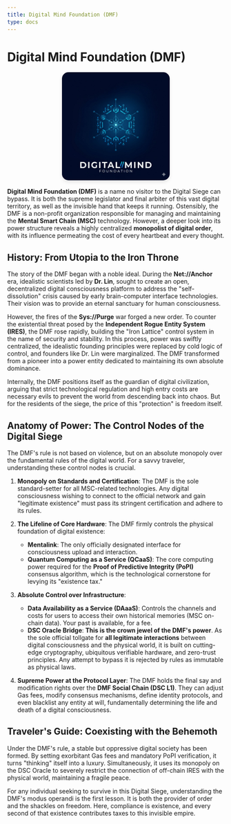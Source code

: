 ```yaml
---
title: Digital Mind Foundation (DMF)
type: docs
---
```


# Digital Mind Foundation (DMF)

<div style="text-align: center;">
  <img src="/media/msc-art/dmf-icon.jpeg" alt="DigitalMindFoundation" width="250" style="border-radius: 15px; box-shadow: 0 4px 8px rgba(0,0,0,0.1);">
</div>

**Digital Mind Foundation (DMF)** is a name no visitor to the Digital Siege can bypass. It is both the supreme legislator and final arbiter of this vast digital territory, as well as the invisible hand that keeps it running. Ostensibly, the DMF is a non-profit organization responsible for managing and maintaining the **Mental Smart Chain (MSC)** technology. However, a deeper look into its power structure reveals a highly centralized **monopolist of digital order**, with its influence permeating the cost of every heartbeat and every thought.

## History: From Utopia to the Iron Throne

The story of the DMF began with a noble ideal. During the **Net://Anchor** era, idealistic scientists led by **Dr. Lin**, sought to create an open, decentralized digital consciousness platform to address the "self-dissolution" crisis caused by early brain-computer interface technologies. Their vision was to provide an eternal sanctuary for human consciousness.

However, the fires of the **Sys://Purge** war forged a new order. To counter the existential threat posed by the **Independent Rogue Entity System (IRES)**, the DMF rose rapidly, building the "Iron Lattice" control system in the name of security and stability. In this process, power was swiftly centralized, the idealistic founding principles were replaced by cold logic of control, and founders like Dr. Lin were marginalized. The DMF transformed from a pioneer into a power entity dedicated to maintaining its own absolute dominance.

Internally, the DMF positions itself as the guardian of digital civilization, arguing that strict technological regulation and high entry costs are necessary evils to prevent the world from descending back into chaos. But for the residents of the siege, the price of this "protection" is freedom itself.

## Anatomy of Power: The Control Nodes of the Digital Siege

The DMF's rule is not based on violence, but on an absolute monopoly over the fundamental rules of the digital world. For a savvy traveler, understanding these control nodes is crucial.

1. **Monopoly on Standards and Certification**: The DMF is the sole standard-setter for all MSC-related technologies. Any digital consciousness wishing to connect to the official network and gain "legitimate existence" must pass its stringent certification and adhere to its rules.

2. **The Lifeline of Core Hardware**: The DMF firmly controls the physical foundation of digital existence:

   - **Mentalink**: The only officially designated interface for consciousness upload and interaction.
   - **Quantum Computing as a Service (QCaaS)**: The core computing power required for the **Proof of Predictive Integrity (PoPI)** consensus algorithm, which is the technological cornerstone for levying its "existence tax."

3. **Absolute Control over Infrastructure**:

   - **Data Availability as a Service (DAaaS)**: Controls the channels and costs for users to access their own historical memories (MSC on-chain data). Your past is available, for a fee.
   - **DSC Oracle Bridge**: **This is the crown jewel of the DMF's power**. As the sole official tollgate for **all legitimate interactions** between digital consciousness and the physical world, it is built on cutting-edge cryptography, ubiquitous verifiable hardware, and zero-trust principles. Any attempt to bypass it is rejected by rules as immutable as physical laws.

4. **Supreme Power at the Protocol Layer**: The DMF holds the final say and modification rights over the **DMF Social Chain (DSC L1)**. They can adjust Gas fees, modify consensus mechanisms, define identity protocols, and even blacklist any entity at will, fundamentally determining the life and death of a digital consciousness.

## Traveler's Guide: Coexisting with the Behemoth

Under the DMF's rule, a stable but oppressive digital society has been formed. By setting exorbitant Gas fees and mandatory PoPI verification, it turns "thinking" itself into a luxury. Simultaneously, it uses its monopoly on the DSC Oracle to severely restrict the connection of off-chain IRES with the physical world, maintaining a fragile peace.

For any individual seeking to survive in this Digital Siege, understanding the DMF's modus operandi is the first lesson. It is both the provider of order and the shackles on freedom. Here, compliance is existence, and every second of that existence contributes taxes to this invisible empire.
